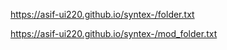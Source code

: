 

https://asif-ui220.github.io/syntex-/folder.txt

https://asif-ui220.github.io/syntex-/mod_folder.txt
